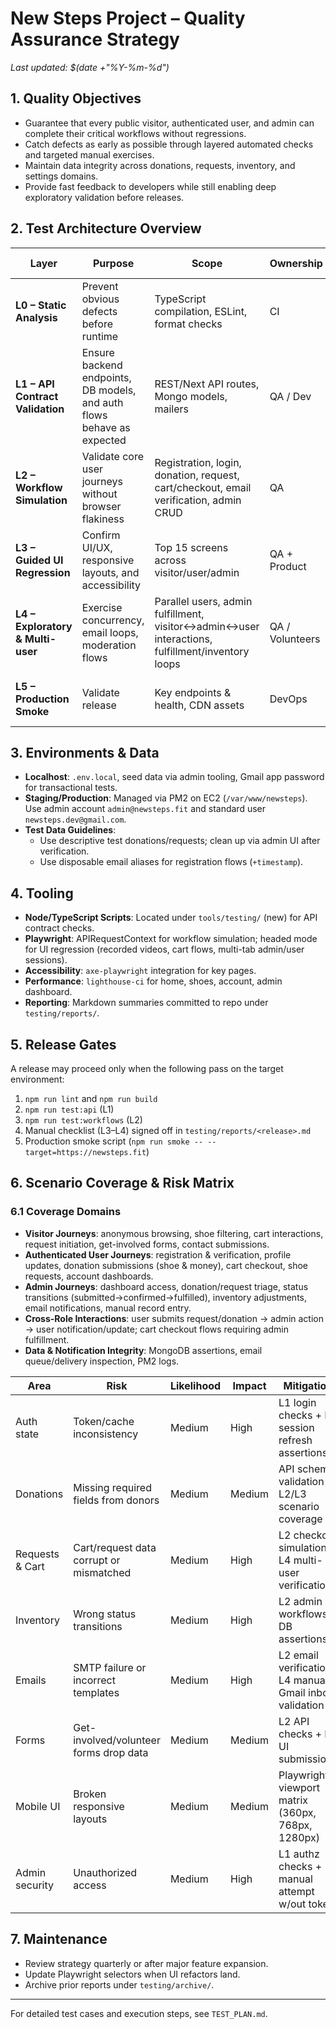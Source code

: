 # New Steps Project – Quality Assurance Strategy

_Last updated: $(date +"%Y-%m-%d")_

## 1. Quality Objectives
- Guarantee that every public visitor, authenticated user, and admin can complete their critical workflows without regressions.
- Catch defects as early as possible through layered automated checks and targeted manual exercises.
- Maintain data integrity across donations, requests, inventory, and settings domains.
- Provide fast feedback to developers while still enabling deep exploratory validation before releases.

## 2. Test Architecture Overview

| Layer | Purpose | Scope | Ownership | Automation Level |
|-------|---------|-------|-----------|------------------|
| **L0 – Static Analysis** | Prevent obvious defects before runtime | TypeScript compilation, ESLint, format checks | CI | Automated |
| **L1 – API Contract Validation** | Ensure backend endpoints, DB models, and auth flows behave as expected | REST/Next API routes, Mongo models, mailers | QA / Dev | Automated (Node scripts) |
| **L2 – Workflow Simulation** | Validate core user journeys without browser flakiness | Registration, login, donation, request, cart/checkout, email verification, admin CRUD | QA | Automated (Playwright API & headless) |
| **L3 – Guided UI Regression** | Confirm UI/UX, responsive layouts, and accessibility | Top 15 screens across visitor/user/admin | QA + Product | Semi-automated (Playwright UI) |
| **L4 – Exploratory & Multi-user** | Exercise concurrency, email loops, moderation flows | Parallel users, admin fulfillment, visitor↔admin↔user interactions, fulfillment/inventory loops | QA / Volunteers | Manual scripts & checklists |
| **L5 – Production Smoke** | Validate release | Key endpoints & health, CDN assets | DevOps | Automated (CURL & PM2 checks) |

## 3. Environments & Data
- **Localhost**: `.env.local`, seed data via admin tooling, Gmail app password for transactional tests.
- **Staging/Production**: Managed via PM2 on EC2 (`/var/www/newsteps`). Use admin account `admin@newsteps.fit` and standard user `newsteps.dev@gmail.com`.
- **Test Data Guidelines**:
  - Use descriptive test donations/requests; clean up via admin UI after verification.
  - Use disposable email aliases for registration flows (`+timestamp`).

## 4. Tooling
- **Node/TypeScript Scripts**: Located under `tools/testing/` (new) for API contract checks.
- **Playwright**: APIRequestContext for workflow simulation; headed mode for UI regression (recorded videos, cart flows, multi-tab admin/user sessions).
- **Accessibility**: `axe-playwright` integration for key pages.
- **Performance**: `lighthouse-ci` for home, shoes, account, admin dashboard.
- **Reporting**: Markdown summaries committed to repo under `testing/reports/`.

## 5. Release Gates
A release may proceed only when the following pass on the target environment:
1. `npm run lint` and `npm run build`
2. `npm run test:api` (L1)
3. `npm run test:workflows` (L2)
4. Manual checklist (L3–L4) signed off in `testing/reports/<release>.md`
5. Production smoke script (`npm run smoke -- --target=https://newsteps.fit`)

## 6. Scenario Coverage & Risk Matrix

### 6.1 Coverage Domains
- **Visitor Journeys**: anonymous browsing, shoe filtering, cart interactions, request initiation, get-involved forms, contact submissions.
- **Authenticated User Journeys**: registration & verification, profile updates, donation submissions (shoe & money), cart checkout, shoe requests, account dashboards.
- **Admin Journeys**: dashboard access, donation/request triage, status transitions (submitted→confirmed→fulfilled), inventory adjustments, email notifications, manual record entry.
- **Cross-Role Interactions**: user submits request/donation → admin action → user notification/update; cart checkout flows requiring admin fulfillment.
- **Data & Notification Integrity**: MongoDB assertions, email queue/delivery inspection, PM2 logs.

| Area | Risk | Likelihood | Impact | Mitigation |
|------|------|------------|--------|------------|
| Auth state | Token/cache inconsistency | Medium | High | L1 login checks + L2 session refresh assertions |
| Donations | Missing required fields from donors | Medium | Medium | API schema validation + L2/L3 scenario coverage |
| Requests & Cart | Cart/request data corrupt or mismatched | Medium | High | L2 checkout simulation + L4 multi-user verification |
| Inventory | Wrong status transitions | Medium | High | L2 admin workflows + DB assertions |
| Emails | SMTP failure or incorrect templates | Medium | High | L2 email verification, L4 manual Gmail inbox validation |
| Forms | Get-involved/volunteer forms drop data | Medium | Medium | L2 API checks + L3 UI submissions |
| Mobile UI | Broken responsive layouts | Medium | Medium | Playwright viewport matrix (360px, 768px, 1280px) |
| Admin security | Unauthorized access | Medium | High | L1 authz checks + manual attempt w/out token |

## 7. Maintenance
- Review strategy quarterly or after major feature expansion.
- Update Playwright selectors when UI refactors land.
- Archive prior reports under `testing/archive/`.

---

For detailed test cases and execution steps, see `TEST_PLAN.md`.

